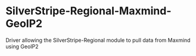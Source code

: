 # SilverStripe-Regional-Maxmind-GeoIP2
Driver allowing the SilverStripe-Regional module to pull data from Maxmind using GeoIP2
